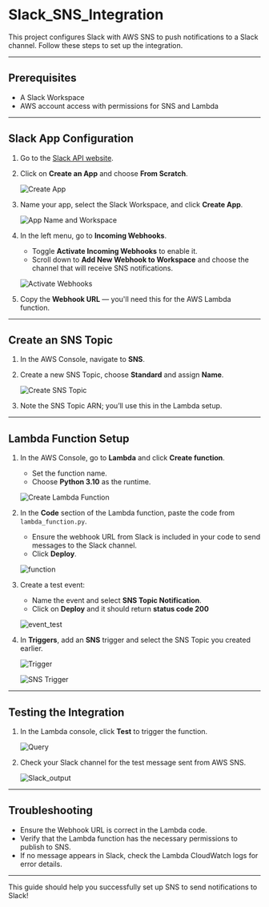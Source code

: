 # Slack_SNS_Integration

This project configures Slack with AWS SNS to push notifications to a Slack channel. Follow these steps to set up the integration.

---

## Prerequisites

- A Slack Workspace 
- AWS account access with permissions for SNS and Lambda

---

## Slack App Configuration

1. Go to the [Slack API website](https://api.slack.com/apps).

2. Click on **Create an App** and choose **From Scratch**.

   ![Create App](./slack_res/Create_app.png)

3. Name your app, select the Slack Workspace, and click **Create App**.

   ![App Name and Workspace](./slack_res/name_ws.png)

4. In the left menu, go to **Incoming Webhooks**.
   - Toggle **Activate Incoming Webhooks** to enable it.
   - Scroll down to **Add New Webhook to Workspace** and choose the channel that will receive SNS notifications.

   ![Activate Webhooks](./slack_res/incoming_webhook.png)

5. Copy the **Webhook URL** — you'll need this for the AWS Lambda function.

---

## Create an SNS Topic

1. In the AWS Console, navigate to **SNS**.

2. Create a new SNS Topic, choose **Standard** and assign **Name**.

   ![Create SNS Topic](./slack_res/sns_topic.png)

3. Note the SNS Topic ARN; you’ll use this in the Lambda setup.

---

## Lambda Function Setup

1. In the AWS Console, go to **Lambda** and click **Create function**.
   - Set the function name.
   - Choose **Python 3.10** as the runtime.

   ![Create Lambda Function](./slack_res/lamda_ide.png)

2. In the **Code** section of the Lambda function, paste the code from `lambda_function.py`.
   - Ensure the webhook URL from Slack is included in your code to send messages to the Slack channel.
   - Click **Deploy**.

   ![function](./slack_res/lambda_function.png)

3. Create a test event:
   - Name the event and select **SNS Topic Notification**.
   - Click on **Deploy** and it should return **status code 200**

   ![event_test](./slack_res/lambda_event.png)

4. In **Triggers**, add an **SNS** trigger and select the SNS Topic you created earlier.

   ![Trigger](./slack_res/trigger.png)

   ![SNS Trigger](./slack_res/trigger_snstopic.png)

---

## Testing the Integration

1. In the Lambda console, click **Test** to trigger the function.

   ![Query](./slack_res/lambda_execution_query.png)

2. Check your Slack channel for the test message sent from AWS SNS.

   ![Slack_output](./slack_res/slack_output.png)

---

## Troubleshooting

- Ensure the Webhook URL is correct in the Lambda code.
- Verify that the Lambda function has the necessary permissions to publish to SNS.
- If no message appears in Slack, check the Lambda CloudWatch logs for error details.

---

This guide should help you successfully set up SNS to send notifications to Slack!
